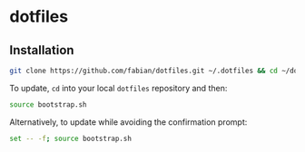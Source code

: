 # dotfiles

## Installation

```bash
git clone https://github.com/fabian/dotfiles.git ~/.dotfiles && cd ~/dotfiles && source bootstrap.sh
```

To update, `cd` into your local `dotfiles` repository and then:

```bash
source bootstrap.sh
```

Alternatively, to update while avoiding the confirmation prompt:

```bash
set -- -f; source bootstrap.sh
```
